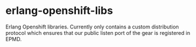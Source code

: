 erlang-openshift-libs
=====================

Erlang Openshift libraries. Currently only contains a custom distribution protocol which ensures that our public listen port of the gear is registered in EPMD.

